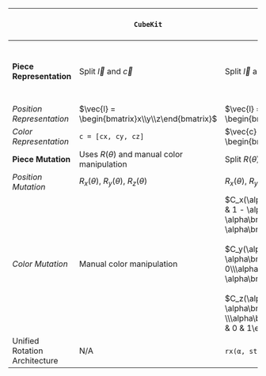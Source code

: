 |                         | `CubeKit`                                       | `cubie` v1                                            | `cubie` v2                                            | `cubie-g3` (Generalized for 3x3) v1                                                                     |
| ----------------------- | ----------------------------------------------- | ----------------------------------------------------- | ----------------------------------------------------- | ------------------------------------------------------------------------------------------------------- |
| **Piece Representation**    | Split $\vec{l}$ and $\vec{c}$                   | Split $\vec{l}$ and $\vec{c}$                         | Split $\vec{l}$ and $\vec{c}$                         | $\vec{p}$ = $\vec{l} \circ \vec{c} = \begin{bmatrix}x \cdot c_x\\y \cdot c_y\\z \cdot c_z\end{bmatrix}$ |
| _Position Representation_ | $\vec{l} = \begin{bmatrix}x\\y\\z\end{bmatrix}$ | $\vec{l} = \begin{bmatrix}x\\y\\z\end{bmatrix}$       | $\vec{l} = \begin{bmatrix}x\\y\\z\end{bmatrix}$       | Merged $\vec{l}$ and $\vec{c}$                                                                          |
| _Color Representation_    | `c = [cx, cy, cz]`                              | $\vec{c} = \begin{bmatrix}c_x\\c_y\\c_z\end{bmatrix}$ | $\vec{c} = \begin{bmatrix}c_x\\c_y\\c_z\end{bmatrix}$ | Merged $\vec{l}$ and $\vec{c}$                                                                          |
| **Piece Mutation**          | Uses $R(\theta)$ and manual color manipulation  | Split $R(\theta)$ and $C(\alpha)$                     | $R(\theta)$ applied for $\vec{l}$ and $\vec{c}$ independently                     | $R_x(\theta)$, $R_y(\theta)$, $R_z(\theta)$ |
| _Position Mutation_       | $R_x(\theta)$, $R_y(\theta)$, $R_z(\theta)$     | $R_x(\theta)$, $R_y(\theta)$, $R_z(\theta)$           | $R_x(\theta)$, $R_y(\theta)$, $R_z(\theta)$           | Merged $R(\theta)$ and $C(\alpha)$ |
| _Color Mutation_          | Manual color manipulation                       | $C_x(\alpha) = \begin{bmatrix}1 & 0 & 0\\0 & 1 - \alpha\bmod2 & \alpha\bmod2\\0 & \alpha\bmod2 & 1 - \alpha\bmod2\end{bmatrix}$ <br/><br/> $C_y(\alpha) = \begin{bmatrix}1 - \alpha\bmod2 & 0 & \alpha\bmod2\\0 & 1 & 0\\\alpha\bmod2 & 0 & 1 - \alpha\bmod2\end{bmatrix}$ <br/><br/> $C_z(\alpha) = \begin{bmatrix}1 - \alpha\bmod2 & \alpha\bmod2 & 0 \\\alpha\bmod2 & 1 - \alpha\bmod2 & 0 \\0 & 0 & 1\end{bmatrix}$| $R_x(\theta)$, $R_y(\theta)$, $R_z(\theta)$ | Merged $R(\theta)$ and $C(\alpha)$ |
| Unified Rotation Architecture | N/A | `rx(α, start, end)`, `ry(...)`, `rz(...)` | `rx(α, start, end)`, `ry(...)`, `rz(...)` | `rx(α, start, end)`, `ry(...)`, `rz(...)` 
